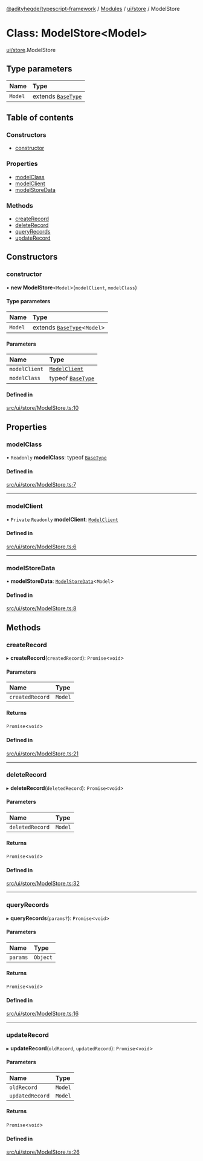 [@adityhegde/typescript-framework](../README.md) / [Modules](../modules.md) / [ui/store](../modules/ui_store.md) / ModelStore

# Class: ModelStore<Model\>

[ui/store](../modules/ui_store.md).ModelStore

## Type parameters

| Name | Type |
| :------ | :------ |
| `Model` | extends [`BaseType`](models.BaseType.md) |

## Table of contents

### Constructors

- [constructor](ui_store.ModelStore.md#constructor)

### Properties

- [modelClass](ui_store.ModelStore.md#modelclass)
- [modelClient](ui_store.ModelStore.md#modelclient)
- [modelStoreData](ui_store.ModelStore.md#modelstoredata)

### Methods

- [createRecord](ui_store.ModelStore.md#createrecord)
- [deleteRecord](ui_store.ModelStore.md#deleterecord)
- [queryRecords](ui_store.ModelStore.md#queryrecords)
- [updateRecord](ui_store.ModelStore.md#updaterecord)

## Constructors

### constructor

• **new ModelStore**<`Model`\>(`modelClient`, `modelClass`)

#### Type parameters

| Name | Type |
| :------ | :------ |
| `Model` | extends [`BaseType`](models.BaseType.md)<`Model`\> |

#### Parameters

| Name | Type |
| :------ | :------ |
| `modelClient` | [`ModelClient`](ui_store.ModelClient.md) |
| `modelClass` | typeof [`BaseType`](models.BaseType.md) |

#### Defined in

[src/ui/store/ModelStore.ts:10](https://github.com/AdityaHegde/typescript-framework/blob/3d90755/src/ui/store/ModelStore.ts#L10)

## Properties

### modelClass

• `Readonly` **modelClass**: typeof [`BaseType`](models.BaseType.md)

#### Defined in

[src/ui/store/ModelStore.ts:7](https://github.com/AdityaHegde/typescript-framework/blob/3d90755/src/ui/store/ModelStore.ts#L7)

___

### modelClient

• `Private` `Readonly` **modelClient**: [`ModelClient`](ui_store.ModelClient.md)

#### Defined in

[src/ui/store/ModelStore.ts:6](https://github.com/AdityaHegde/typescript-framework/blob/3d90755/src/ui/store/ModelStore.ts#L6)

___

### modelStoreData

• **modelStoreData**: [`ModelStoreData`](ui_store.ModelStoreData.md)<`Model`\>

#### Defined in

[src/ui/store/ModelStore.ts:8](https://github.com/AdityaHegde/typescript-framework/blob/3d90755/src/ui/store/ModelStore.ts#L8)

## Methods

### createRecord

▸ **createRecord**(`createdRecord`): `Promise`<`void`\>

#### Parameters

| Name | Type |
| :------ | :------ |
| `createdRecord` | `Model` |

#### Returns

`Promise`<`void`\>

#### Defined in

[src/ui/store/ModelStore.ts:21](https://github.com/AdityaHegde/typescript-framework/blob/3d90755/src/ui/store/ModelStore.ts#L21)

___

### deleteRecord

▸ **deleteRecord**(`deletedRecord`): `Promise`<`void`\>

#### Parameters

| Name | Type |
| :------ | :------ |
| `deletedRecord` | `Model` |

#### Returns

`Promise`<`void`\>

#### Defined in

[src/ui/store/ModelStore.ts:32](https://github.com/AdityaHegde/typescript-framework/blob/3d90755/src/ui/store/ModelStore.ts#L32)

___

### queryRecords

▸ **queryRecords**(`params?`): `Promise`<`void`\>

#### Parameters

| Name | Type |
| :------ | :------ |
| `params` | `Object` |

#### Returns

`Promise`<`void`\>

#### Defined in

[src/ui/store/ModelStore.ts:16](https://github.com/AdityaHegde/typescript-framework/blob/3d90755/src/ui/store/ModelStore.ts#L16)

___

### updateRecord

▸ **updateRecord**(`oldRecord`, `updatedRecord`): `Promise`<`void`\>

#### Parameters

| Name | Type |
| :------ | :------ |
| `oldRecord` | `Model` |
| `updatedRecord` | `Model` |

#### Returns

`Promise`<`void`\>

#### Defined in

[src/ui/store/ModelStore.ts:26](https://github.com/AdityaHegde/typescript-framework/blob/3d90755/src/ui/store/ModelStore.ts#L26)
